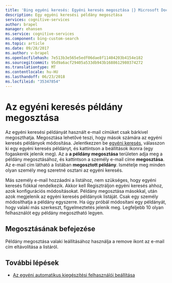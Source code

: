 ```yaml
---
title: 'Bing egyéni keresés: Egyéni keresés megosztása |} Microsoft Docs'
description: Egy egyéni keresési példány megosztása
services: cognitive-services
author: brapel
manager: ehansen
ms.service: cognitive-services
ms.component: bing-custom-search
ms.topic: article
ms.date: 09/28/2017
ms.author: v-brapel
ms.openlocfilehash: 7e513b3e565e5edf06dae8f11404203b4154e182
ms.sourcegitcommit: 95d9a6acf29405a533db943b1688612980374272
ms.translationtype: MT
ms.contentlocale: hu-HU
ms.lasthandoff: 06/23/2018
ms.locfileid: "35347854"
---
```

# <a name="share-your-custom-search-instance"></a>Az egyéni keresés példány megosztása
Az egyéni keresési példányát használt e-mail címüket csak bárkivel megoszthatja. Megosztása lehetővé teszi, hogy mások számára az egyéni keresés példányok módosítása. Jelentkezzen be [egyéni keresés](https://customsearch.ai), válasszon ki egy egyéni keresés példányt, és kattintson a beállítások ikonra (egy fogaskerék jelenik meg). Az a **a példány megosztása** területen adja meg a példány megosztásához, és kattintson a személy e-mail címe **megosztása**. Az e-mail cím látható a listában **megosztott példány**. Ismételje meg minden olyan személy meg szeretné osztani az egyéni keresés. 

Más személy e-mail hozzáadni a listához, nem szükséges, hogy egyéni keresés fiókkal rendelkezik. Akkor kell Regisztráljon egyéni keresés ahhoz, azok konfigurációs módosításokat. Példány megosztása másokkal, után azok megjelenik az egyéni keresés példányok listáját. Csak egy személy módosíthatja a példány egyszerre. Ha úgy próbál módosítani egy példányát, hogy valaki más szerkeszt, figyelmeztetés jelenik meg. Legfeljebb 10 olyan felhasználót egy példány megosztható legyen.

## <a name="stop-sharing"></a>Megosztásának befejezése
Példány megosztása valaki leállításához használja a remove ikont az e-mail cím eltávolítása a listáról.

## <a name="next-steps"></a>További lépések

- [Az egyéni automatikus kiegészítési felhasználói beállítása](define-custom-suggestions.md)